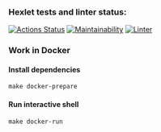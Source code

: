 ### Hexlet tests and linter status:
[![Actions Status](https://github.com/rnixik-hex/php-project-lvl1/workflows/hexlet-check/badge.svg)](https://github.com/rnixik-hex/php-project-lvl1/actions)
[![Maintainability](https://api.codeclimate.com/v1/badges/a99a88d28ad37a79dbf6/maintainability)](https://codeclimate.com/github/codeclimate/codeclimate/maintainability)
[![Linter](https://github.com/rnixik-hex/php-project-lvl1/workflows/Linter/badge.svg)](https://github.com/rnixik-hex/php-project-lvl1/actions)
### Work in Docker

#### Install dependencies
`make docker-prepare`

#### Run interactive shell
`make docker-run`

